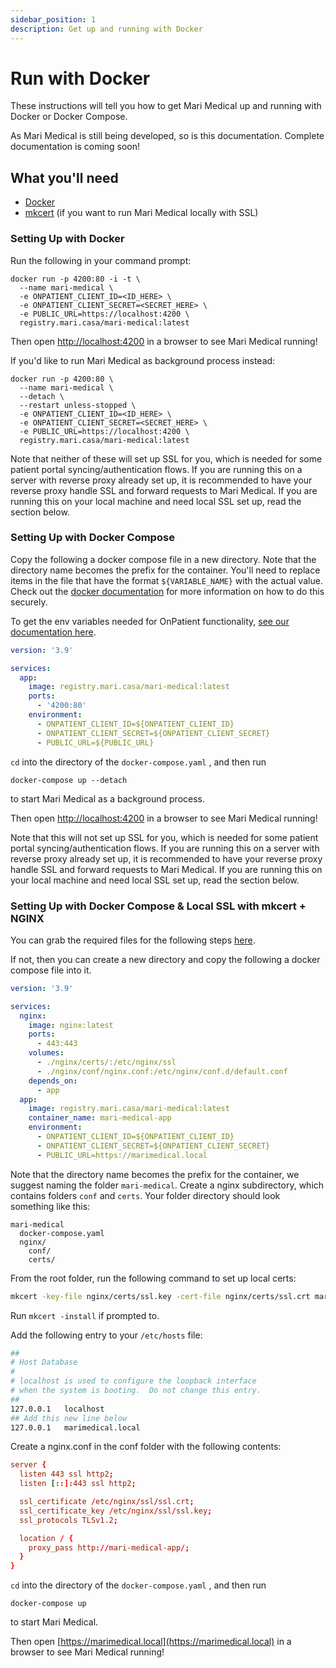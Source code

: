 ```yaml
---
sidebar_position: 1
description: Get up and running with Docker
---
```


# Run with Docker

These instructions will tell you how to get Mari Medical up and running with Docker or Docker Compose.

As Mari Medical is still being developed, so is this documentation. Complete documentation is coming soon!

## What you'll need

- [Docker](https://docs.docker.com/get-docker/)
- [mkcert](https://github.com/FiloSottile/mkcert#installation) (if you want to run Mari Medical locally with SSL)

### Setting Up with Docker

Run the following in your command prompt:

```
docker run -p 4200:80 -i -t \
  --name mari-medical \
  -e ONPATIENT_CLIENT_ID=<ID_HERE> \
  -e ONPATIENT_CLIENT_SECRET=<SECRET_HERE> \
  -e PUBLIC_URL=https://localhost:4200 \
  registry.mari.casa/mari-medical:latest
```

Then open [http://localhost:4200](http://localhost:4200) in a browser to see Mari Medical running!

If you'd like to run Mari Medical as background process instead:

```
docker run -p 4200:80 \
  --name mari-medical \
  --detach \
  --restart unless-stopped \
  -e ONPATIENT_CLIENT_ID=<ID_HERE> \
  -e ONPATIENT_CLIENT_SECRET=<SECRET_HERE> \
  -e PUBLIC_URL=https://localhost:4200 \
  registry.mari.casa/mari-medical:latest
```

Note that neither of these will set up SSL for you, which is needed for some patient portal syncing/authentication flows. If you are running this on a server with reverse proxy already set up, it is recommended to have your reverse proxy handle SSL and forward requests to Mari Medical. If you are running this on your local machine and need local SSL set up, read the section below.

### Setting Up with Docker Compose

Copy the following a docker compose file in a new directory. Note that the directory name becomes the prefix for the container. You'll need to replace items in the file that have the format `${VARIABLE_NAME}` with the actual value. Check out the [docker documentation](https://docs.docker.com/compose/environment-variables/#substitute-environment-variables-in-compose-files) for more information on how to do this securely.

To get the env variables needed for OnPatient functionality, [see our documentation here](./onpatient-setup).

```yaml title="docker-compose.yaml"
version: '3.9'

services:
  app:
    image: registry.mari.casa/mari-medical:latest
    ports:
      - '4200:80'
    environment:
      - ONPATIENT_CLIENT_ID=${ONPATIENT_CLIENT_ID}
      - ONPATIENT_CLIENT_SECRET=${ONPATIENT_CLIENT_SECRET}
      - PUBLIC_URL=${PUBLIC_URL}
```

`cd` into the directory of the `docker-compose.yaml` , and then run

`docker-compose up --detach`

to start Mari Medical as a background process.

Then open [http://localhost:4200](http://localhost:4200) in a browser to see Mari Medical running!

Note that this will not set up SSL for you, which is needed for some patient portal syncing/authentication flows. If you are running this on a server with reverse proxy already set up, it is recommended to have your reverse proxy handle SSL and forward requests to Mari Medical. If you are running this on your local machine and need local SSL set up, read the section below.

### Setting Up with Docker Compose & Local SSL with mkcert + NGINX

You can grab the required files for the following steps [here](https://github.com/cfu288/mari-medical/tree/main/examples/mari-medical-docker-compose-nginx-ssl).

If not, then you can create a new directory and copy the following a docker compose file into it.

```yaml title="mari-medical/docker-compose.yaml"
version: '3.9'

services:
  nginx:
    image: nginx:latest
    ports:
      - 443:443
    volumes:
      - ./nginx/certs/:/etc/nginx/ssl
      - ./nginx/conf/nginx.conf:/etc/nginx/conf.d/default.conf
    depends_on:
      - app
  app:
    image: registry.mari.casa/mari-medical:latest
    container_name: mari-medical-app
    environment:
      - ONPATIENT_CLIENT_ID=${ONPATIENT_CLIENT_ID}
      - ONPATIENT_CLIENT_SECRET=${ONPATIENT_CLIENT_SECRET}
      - PUBLIC_URL=https://marimedical.local
```

Note that the directory name becomes the prefix for the container, we suggest naming the folder `mari-medical`. Create a nginx subdirectory, which contains folders `conf` and `certs`. Your folder directory should look something like this:

```
mari-medical
  docker-compose.yaml
  nginx/
    conf/
    certs/
```

From the root folder, run the following command to set up local certs:

```bash
mkcert -key-file nginx/certs/ssl.key -cert-file nginx/certs/ssl.crt marimedical.local
```

Run `mkcert -install` if prompted to.

Add the following entry to your `/etc/hosts` file:

```bash title="/etc/hosts"
##
# Host Database
#
# localhost is used to configure the loopback interface
# when the system is booting.  Do not change this entry.
##
127.0.0.1	localhost
## Add this new line below
127.0.0.1	marimedical.local
```

Create a nginx.conf in the conf folder with the following contents:

```conf title="mari-medical/nginx/conf/nginx.conf"
server {
  listen 443 ssl http2;
  listen [::]:443 ssl http2;

  ssl_certificate /etc/nginx/ssl/ssl.crt;
  ssl_certificate_key /etc/nginx/ssl/ssl.key;
  ssl_protocols TLSv1.2;

  location / {
    proxy_pass http://mari-medical-app/;
  }
}
```

`cd` into the directory of the `docker-compose.yaml` , and then run

`docker-compose up`

to start Mari Medical.

Then open [https://marimedical.local](https://marimedical.local) in a browser to see Mari Medical running!
